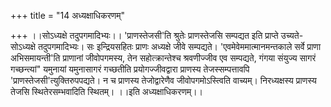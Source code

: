 +++
title = "14 अध्यक्षाधिकरणम्"

+++
।।सोऽध्यक्षे तदुपगमादिभ्यः।। 'प्राणस्तेजसी'ति श्रुतेः प्राणस्तेजसि सम्पद्यत इति प्राप्ते उच्यते-सोऽध्यक्षे तदुपगमादिभ्यः। सः इन्द्रियसहितः प्राणः अध्यक्षे जीवे सम्पद्यते। 'एवमेवेममात्मानमन्तकाले सर्वे प्राणा अभिसमायन्ती'ति प्राणानां जीवोपगमस्य, तेन सहोत्क्रान्तेश्च श्रवणीज्जीव एव सम्पद्यते, गंगया संयुज्य सागरं गच्छन्त्यां" यमुनायां यमुनासागरं गच्छतीति प्रयोगज्जीवद्वारा प्राणस्य तेजस्सम्पत्तावपि 'प्राणस्तेजसी'त्युक्तिरुपपद्यते। न च प्राणस्य तेजोद्वारेणैव जीवोपगमोऽस्त्विति वाच्यम्। निरध्यक्षस्य प्राणस्य तेजसि स्थितेरसम्भवादिति स्थितम्। ।।इति अध्यक्षाधिकरणम्।।